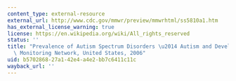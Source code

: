 ```yaml
---
content_type: external-resource
external_url: http://www.cdc.gov/mmwr/preview/mmwrhtml/ss5810a1.htm
has_external_license_warning: true
license: https://en.wikipedia.org/wiki/All_rights_reserved
status: ''
title: "Prevalence of Autism Spectrum Disorders \u2014 Autism and Developmental Disabilities\
  \ Monitoring Network, United States, 2006"
uid: b5702868-27a1-42e4-a4e2-bb7c6411c11c
wayback_url: ''
---
```

